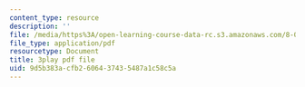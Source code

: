 ```yaml
---
content_type: resource
description: ''
file: /media/https%3A/open-learning-course-data-rc.s3.amazonaws.com/8-01sc-classical-mechanics-fall-2016/9d5b383acfb2606437435487a1c58c5a_YdyhDdXaSP4.pdf
file_type: application/pdf
resourcetype: Document
title: 3play pdf file
uid: 9d5b383a-cfb2-6064-3743-5487a1c58c5a
---
```

